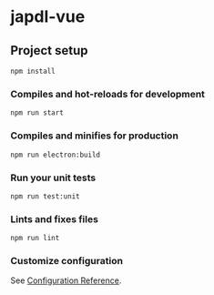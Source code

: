 # japdl-vue

## Project setup
```
npm install
```

### Compiles and hot-reloads for development
```
npm run start
```

### Compiles and minifies for production
```
npm run electron:build
```

### Run your unit tests
```
npm run test:unit
```

### Lints and fixes files
```
npm run lint
```

### Customize configuration
See [Configuration Reference](https://cli.vuejs.org/config/).
